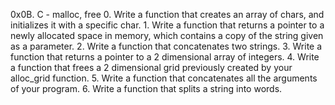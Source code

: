 0x0B. C - malloc, free
	0. Write a function that creates an array of chars, and initializes it with a specific char.
	1. Write a function that returns a pointer to a newly allocated space in memory, which contains a copy of the string given as a parameter.
	2. Write a function that concatenates two strings.
	3. Write a function that returns a pointer to a 2 dimensional array of integers.
	4. Write a function that frees a 2 dimensional grid previously created by your alloc_grid function.
	5. Write a function that concatenates all the arguments of your program.
	6. Write a function that splits a string into words.

